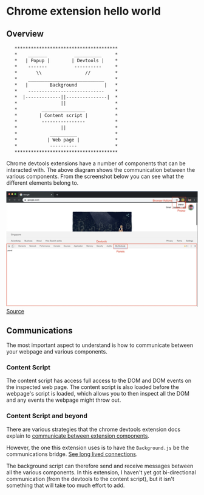 # Chrome extension hello world

## Overview

       **************************************
       *    _______          __________     *  
       *   | Popup |        | Devtools |    *     
       *    -------          ----------     *    
       *       \\                //         *   
       *    ____________________________    *   
       *   |        Background          |   * 
       *    ----------------------------    *     
       *  |-------------||---------------|  *      
       *                ||                  *        
       *         ________________           *       
       *        | Content script |          *       
       *         ----------------           *        
       *                ||                  *         
       *            __________              *     
       *           | Web page |             *         
       *            ----------              *    
       **************************************
       
Chrome devtools extensions have a number of components that can be interacted with. 
The above diagram shows the communication between the various components. From the screenshot
below you can see what the different elements belong to.

![Image of chrome extension screenshot](./chrome-extension-overview.png)
[Source](https://lihautan.com/personalised-development-workspace-with-chrome-extension/)


## Communications
The most important aspect to understand is how to communicate between your webpage and various
components.

### Content Script
The content script has access full access to the DOM and DOM events on the inspected web page.
The content script is also loaded before the webpage's script is loaded, which allows you to then inspect
all the DOM and any events the webpage might throw out.

### Content Script and beyond

There are various strategies that the chrome devtools extension docs explain to [communicate between
extension components](https://developer.chrome.com/extensions/devtools#solutions).

However, the one this extension uses is to have the `Background.js` be the communications bridge. [See long lived connections](https://developer.chrome.com/extensions/messaging#connect).

The background script can therefore send and receive messages between all the various components. In this extension,
I haven't yet got bi-directional communication (from the devtools to the content script), but it isn't something
that will take too much effort to add.




